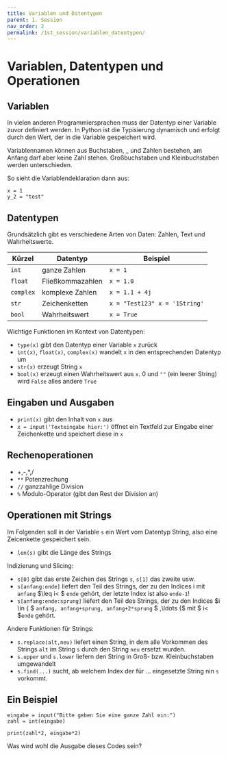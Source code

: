 ```yaml
---
title: Variablen und Datentypen
parent: 1. Session
nav_order: 2
permalink: /1st_session/variablen_datentypen/
---
```


# Variablen, Datentypen und Operationen

## Variablen

In vielen anderen Programmiersprachen muss der Datentyp einer Variable zuvor definiert werden. In Python ist die Typisierung dynamisch und erfolgt durch den Wert, der in die Variable gespeichert wird.

Variablennamen können aus Buchstaben, \_ und Zahlen bestehen, am Anfang darf aber keine Zahl stehen. Großbuchstaben und Kleinbuchstaben werden unterschieden.

So sieht die Variablendeklaration dann aus: 


```
x = 1
y_2 = "test"
```


## Datentypen

Grundsätzlich gibt es verschiedene Arten von Daten: Zahlen, Text und Wahrheitswerte.

Kürzel | Datentyp | Beispiel
--- | --- | ---
`int`| ganze Zahlen | `x = 1`
`float`| Fließkommazahlen | `x = 1.0`
`complex`| komplexe Zahlen | `x = 1.1 + 4j`
`str`| Zeichenketten | `x = "Test123" x = '1String'`
 `bool`| Wahrheitswert | `x = True`


Wichtige Funktionen im Kontext von Datentypen:

* `type(x)` gibt den Datentyp einer Variable `x` zurück
* `int(x)`, `float(x)`, `complex(x)` wandelt `x` in den entsprechenden Datentyp um
* `str(x)` erzeugt String `x`
* `bool(x)` erzeugt einen Wahrheitswert aus `x`. 0 und `""` (ein leerer String) wird `False` alles andere `True`


## Eingaben und Ausgaben

* `print(x)` gibt den Inhalt von `x` aus
* `x = input('Texteingabe hier:')` öffnet ein Textfeld zur Eingabe einer Zeichenkette und speichert diese in `x`


## Rechenoperationen

*  +,-,\*,/
* `**` Potenzrechung
* `//` ganzzahlige Division
* `%` Modulo-Operator (gibt den Rest der Division an)

## Operationen mit Strings

Im Folgenden soll in der Variable `s` ein Wert vom Datentyp String, also eine Zeicenkette gespeichert sein.

* `len(s)` gibt die Länge des Strings

Indizierung und Slicing:

* `s[0]` gibt das erste Zeichen des Strings `s`, `s[1]` das zweite usw.
* `s[anfang:ende]`  liefert den Teil des Strings, der zu den Indices i mit `anfang` $\leq i< $ `ende` gehört, der letzte Index ist also `ende-1`!
* `s[anfang:ende:sprung]` liefert den Teil des Strings, der zu den Indices $i \in \{ $ `anfang, anfang+sprung, anfang+2*sprung` $ ,\ldots \{$ mit $ i< $`ende` gehört.

Andere Funktionen für Strings:

* `s.replace(alt,neu)` liefert einen String, in dem alle Vorkommen des Strings `alt` im String `s` durch den String `neu` ersetzt wurden. 
* `s.upper` und `s.lower` liefern den String in Groß- bzw. Kleinbuchstaben umgewandelt 
* `s.find(...)` sucht, ab welchem Index der für ... eingesetzte String nin `s` vorkommt.

## Ein Beispiel

```
eingabe = input("Bitte geben Sie eine ganze Zahl ein:")
zahl = int(eingabe)

print(zahl*2, eingabe*2)
```

Was wird wohl die Ausgabe dieses Codes sein?
